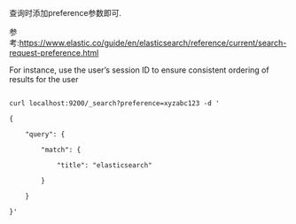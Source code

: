 查询时添加preference参数即可.

参考:https://www.elastic.co/guide/en/elasticsearch/reference/current/search-request-preference.html

For instance, use the user’s session ID to ensure consistent ordering of results for the user

```

curl localhost:9200/_search?preference=xyzabc123 -d '

{

    "query": {

        "match": {

            "title": "elasticsearch"

        }

    }

}'

```
